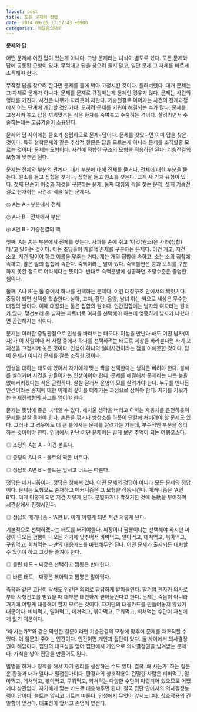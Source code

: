 ```yaml
---
layout: post
title: 모든 문제의 정답
date: 2014-09-05 17:57:43 +0900
categories: 깨달음의대화
---
```

**문제와 답**

  


어떤 문제에 어떤 답이 있는게 아니다. 그냥 문제라는 녀석이 별도로 있다. 모든 문제와 답에 공통된 모형이 있다. 무턱대고 답을 찾으려 들지 말고, 일단 문제 그 자체를 바르게 조직해야 한다. 

  


무작정 답을 찾으려 한다면 문제를 틀에 박아 고정시킨 것이다. 틀려버렸다. 대개 문제는 그 자체로 문제가 아니다. 문제를 문제로 규정하는게 문제인 경우가 많다. 문제는 사건의 형태를 가진다. 사건은 나무가 자라듯이 자란다. 기승전결로 이어가는 사건의 전개과정에서 어느 단계에 개입할 것인가다. 오히려 문제를 키워야 해결되는 수가 많다. 문제를 고정시켜 놓고 답을 끼워맞추는 식은 환자를 죽여놓고 수술하는 격이다. 살려가면서 수술하는데는 고급기술이 소용된다. 

  


문제와 답 사이에는 등호가 성립하므로 문제=답이다. 문제를 찾았다면 이미 답을 찾은 것이다. 특히 철학문제와 같은 추상적 질문은 답을 모르는게 아니라 문제를 조직할줄 모르는 것이다. 문제는 모형이다. 사건에 적합한 구조의 모형을 적용하면 된다. 기승전결의 모형에 맞추면 된다. 

  


문제는 전체와 부분의 관계다. 대개 부분에 대해 전체를 묻거나, 전체에 대한 부분을 묻는다. 원소를 들고 집합을 찾거나, 집합을 들고 원소를 찾는다. 크게 세 가지 유형이 있다. 첫째 단순히 이것과 저것을 구분하는 문제, 둘째 대칭의 짝을 찾는 문제, 셋째 기승전결로 전개하는 사건의 맥을 찾는 문제다. 

  


◎ A는 A - 부분에서 전체  
      
◎ A나 B - 전체에서 부분   
      
◎ A면 B - 기승전결의 맥 

  


첫째 ‘A는 A’는 부분에서 전체를 찾는다. 사과를 손에 쥐고 ‘이것(원소)은 사과(집합)다.’고 말하는 것이다. 이는 초딩들이 개별적 존재를 구분하는 문제다. 이건 개고, 저건 소고, 저건 말이야 하고 이름을 맞추는 거다. 개는 개의 집합에 속하고, 소는 소의 집합에 속하고, 말은 말의 집합에 속한다. 숙맥이라는 말이 있다. 숙맥불변은 콩과 보리를 구분하지 못할 정도로 어리석다는 뜻이다. 반대로 숙맥분별에 성공하면 초딩수준은 졸업한 셈이다. 

  


둘째 ‘A나 B’는 둘 중에서 하나를 선택하는 문제다. 이건 대칭구조 안에서의 짝짓기다. 중딩이 되면 선택을 학습한다. 상하, 고저, 장단, 음양, 남녀 하는 씩으로 세상은 무수한 대칭의 쌍이다. 이때 대칭되는 둘은 집합의 원소다. 인간집합에는 남자와 여자라는 원소가 있다. 맞선보러 온 남자는 파트너로 여자를 선택해야 하는데 엉뚱하게 남자가 나왔다면 곤란해지는 식이다. 

  


문제는 이러한 중딩관점으로 인생을 바라보는 태도다. 이성을 만난다 해도 어떤 남자(여자)가 이 사람이나 저 사람 중에서 하나를 선택하려는 태도로 세상을 바라본다면 자기 포지션을 고정시켜 놓은 것이다. 인생이 하나의 일대사건이라는 점을 이해못한 것이다. 답이 문제가 아니라 문제를 잘못 조직한 것이다. 

  


인생을 대하는 태도에 있어서 자기에게 맞는 짝을 선택한다는 생각은 버려야 한다. 불씨를 살려가며 사건을 만들어가는 인생이어야 한다. 문제를 해결해서 문제라는 나쁜 놈을 없애버리겠다는 식은 곤란하다. 살살 달래서 운영의 묘를 살려가야 한다. 누구를 만나든 인간이라는 존재에 대한 이해의 깊이를 더해가는 과정으로 삼아야 한다. 자기를 키워가는 현재진행형의 사고를 얻어야 한다.

  


문제는 뜻밖에 좋은 녀석일 수 있다. 해치울 생각을 버리고 아끼는 자동차를 운전하듯이 문제를 살살 몰아야 한다. 손톱을 깎거나 방청소를 하듯이 단칼에 쳐버려야 할 문제도 있다. 그러나 그 경우에도 더 큰 틀에서는 문제를 살려가는 가운데, 부수적인 부분을 정리하는 것이어야 한다. 인생에서 만난 어떤 문제이든 길게 보면 추억이 되는 여행코스다. 

  


◎ 초딩의 A는 A – 이건 볼트다.  
      
◎ 중딩의 A나 B – 볼트의 짝은 너트다.  
      
◎ 정답의 A면 B – 볼트는 앞서고 너트는 따른다.

  


정답은 메커니즘이다. 정답은 정해져 있다. 어떤 문제의 정답이 아니라 모든 문제의 정답이다. 문제는 모형으로 존재하고 메커니즘은 그 모형을 작동시킨다. 메커니즘은 ‘A면 B’다. 이게 이렇게 되면 저건 저렇게 된다. 분별하거나 짝짓기한 것에 동動을 부여하여 시간상에서 진행시킨다. 

  


◎ 정답의 메커니즘 - ‘A면 B’. 이게 이렇게 되면 저건 저렇게 된다. 

  


기본적으로 선택하겠다는 태도를 버려야한다. 짜장이냐 짬뽕이냐는 선택해야 하지만 짜장이 나오든 짬뽕이 나오든 거기에 맞추어서 비벼먹고, 말아먹고, 데쳐먹고, 볶아먹고, 구워먹고, 회쳐먹는 나만의 대응카드를 마련해두면 된다. 어떤 문제가 출제되든 대처할 수 있어야 하고 그것을 즐겨야 한다. 

  


◎ 틀린 태도 – 짜장은 선택하고 짬뽕은 반대한다.  
      
◎ 바른 태도 – 짜장은 볶아먹고 짬뽕은 말아먹자. 

  


죽음과 같은 고난이 닥쳐도 인간은 의외로 담담하게 받아들인다. 말기암 환자가 의사로부터 사형선고를 받았을 때 대부분 태연하게 받아들인다고 한다. 문제는 죽음이 아니라 거기에 어떻게 대응해야 할지 모르는 것이다. 자기만의 대응카드를 만들어놓지 않았기 때문이다. 비벼먹고, 말아먹고, 데쳐먹고, 볶아먹고, 구워먹고, 회쳐먹는 수단이 자신에게 없기 때문이다. 

  


‘왜 사는가?’와 같은 막연한 질문이라면 기승전결의 모형에 맞추어 문제를 재조직할 수 있다. 이 질문의 주어는 인간이다. 인간이면 개인과 집단이 있다. 둘 사이에서 의사결정권이 해답이다. 집단의 대표성을 얻어 집단에서 개인으로 의사결정권을 넘겨받는 문제다. 자식을 낳아 집단을 만들어도 된다.

  


발명을 하거나 창작을 해서 자기 권리를 생산하는 수도 있다. 결국 ‘왜 사는가’ 하는 질문은 환경과 내가 얼마나 밀접한가이다. 환경과의 상호작용이 긴밀한 사람은 비벼먹고, 말아먹고, 데쳐먹고, 볶아먹고, 구워먹고, 회쳐먹는 다양한 수단이 마련되어 있으므로 어쨌거나 상관없다. 자기에게 맞는 카드로 대응해주면 된다. 결국 집단 안에서의 의사결정능력이 답이다. 볼트는 앞서고 너트는 따른다. 인생에서 무엇이 앞서느냐다. 상호작용의 긴밀함이 앞선다. 대표성이 앞서고 존엄이 앞선다.
